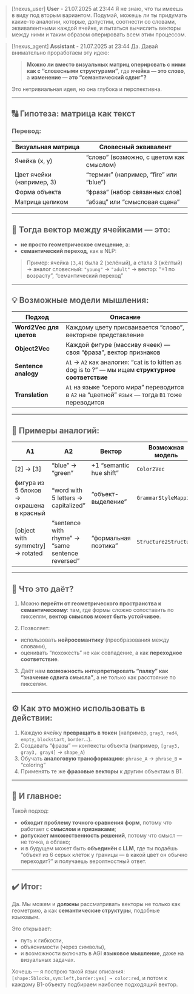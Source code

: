 >[!nexus_user] **User** - 21.07.2025 at 23:44
> Я не знаю, что ты имеешь в виду под вторым вариантом. Подумай, можешь ли ты придумать какие-то аналогии, которые, допустим, соотнести со словами, эквивалентными каждой ячейке, и пытаться вычислить векторы между ними и таким образом оперировать всем этим процессом.
<!-- UID: ca3218cd-f526-4b4d-b7c5-d4150898f5f0 -->




>[!nexus_agent] **Assistant** - 21.07.2025 at 23:44
> Да. Давай внимательно проработаем эту идею: 
> > **Можно ли вместо визуальных матриц оперировать с ними как с “словесными структурами”**, где **ячейка — это слово**, а **изменение — это “семантический сдвиг”?**
> 
> Это нетривиальная идея, но она глубока и перспективна.
> 
> ---
> 
> ## 🔠 Гипотеза: **матрица как текст**
> 
> ### Перевод:
> 
> | Визуальная матрица | Словесный эквивалент |
> |---------------------------|------------------------------------------|
> | Ячейка (x, y) | “слово” (возможно, с цветом как смыслом) |
> | Цвет ячейки (например, 3) | “термин” (например, “fire” или “blue”) |
> | Форма объекта | “фраза” (набор связанных слов) |
> | Матрица целиком | “абзац” или “смысловая сцена” |
> 
> ---
> 
> ## 🧭 Тогда вектор между ячейками — это:
> 
> - **не просто геометрическое смещение**, а:
> - **семантический переход**, как в NLP:
> 
> > Пример: ячейка `[3,4]` была 2 (зелёный), а стала 3 (жёлтый) 
> > → аналог словесный: `"young"` → `"adult"` 
> > → вектор: “+1 по возрасту”, “семантический переход”
> 
> ---
> 
> ## 💡 Возможные модели мышления:
> 
> | Подход | Описание |
> |--------|----------|
> | **Word2Vec для цветов** | Каждому цвету присваивается “слово”, векторное представление |
> | **Object2Vec** | Каждой фигуре (массиву ячеек) — своя “фраза”, вектор признаков |
> | **Sentence analogy** | `A1` → `A2` как аналогия: “cat is to kitten as dog is to ?” — мы ищем **структурное соответствие** |
> | **Translation** | `A1` на языке “серого мира” переводится в `A2` на “цветной” язык — тогда `B1` тоже переводится |
> 
> ---
> 
> ## 🔁 Примеры аналогий:
> 
> | A1 | A2 | Вектор | Возможная модель |
> |----|----|--------|------------------|
> | [2] → [3] | “blue” → “green” | +1 “semantic hue shift” | `Color2Vec` |
> | фигура из 5 блоков → окрашена в красный | “word with 5 letters → capitalized” | “объект-выделение” | `GrammarStyleMapping` |
> | [object with symmetry] → rotated | “sentence with rhyme” → “same sentence reversed” | “формальная поэтика” | `Structure2Structure` |
> 
> ---
> 
> ## 🧬 Что это даёт?
> 
> 1. Можно **перейти от геометрического пространства к семантическому**: 
>  там, где формы сложно сопоставить по пикселям, **вектор смыслов может быть устойчивее**.
> 
> 2. Позволяет:
>  - использовать **нейросемантику** (преобразования между словами),
>  - оценивать “похожесть” не как совпадение, а как **переходное соответствие**.
> 
> 3. Даёт нам **возможность интерпретировать “палку” как “значение сдвига смысла”**, а не только как расстояние по пикселям.
> 
> ---
> 
> ## ⚙️ Как это можно использовать в действии:
> 
> 1. Каждую ячейку **превращать в токен** (например, `gray3`, `red4`, `empty`, `blockstart`, `border`...).
> 2. Создавать “фразы” — контексты объекта (например, `[gray3, gray3, gray4]` → `shape_A`)
> 3. Обучать **аналоговую трансформацию**: `phrase_A` → `phrase_B` = “coloring”
> 4. Применять те же **фразовые векторы** к другим объектам в B1.
> 
> ---
> 
> ## 🧠 И главное:
> 
> Такой подход:
> - **обходит проблему точного сравнения форм**, потому что работает с **смыслом и признаками**;
> - **допускает множественность решений**, потому что смысл — не точка, а облако;
> - и в будущем может быть **объединён с LLM**, где ты подаёшь “объект из 6 серых клеток у границы — в какой цвет он обычно переходит?” и получаешь вероятностный ответ.
> 
> ---
> 
> ## ✔️ Итог:
> 
> Да. Мы можем и **должны** рассматривать векторы не только как геометрию, 
> а как **семантические структуры**, подобные языковым.
> 
> Это открывает:
> - путь к гибкости,
> - объяснимости (через символы),
> - и возможности включать в AGI **языковое мышление**, даже на визуальных задачах.
> 
> Хочешь — я построю такой язык описания: 
> `[shape:5blocks,sym:left,border:yes] → color:red`, и потом к каждому B1-объекту подбираем наиболее подходящий вектор.
<!-- UID: 4312c508-61b7-44f0-ad56-83ca54951403 -->